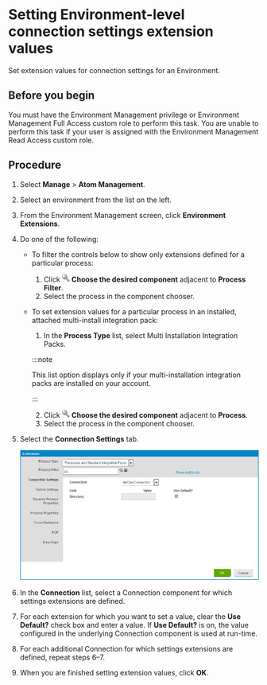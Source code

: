 # Setting Environment-level connection settings extension values

<head>
  <meta name="guidename" content="Integration"/>
  <meta name="context" content="GUID-12556b66-7593-4f8c-a890-582f8459b3dd"/>
</head>


Set extension values for connection settings for an Environment.

## Before you begin

You must have the Environment Management privilege or Environment Management Full Access custom role to perform this task. You are unable to perform this task if your user is assigned with the Environment Management Read Access custom role.

## Procedure

1.  Select **Manage** \> **Atom Management**.

2.  Select an environment from the list on the left.

3.  From the Environment Management screen, click **Environment Extensions**.

4.  Do one of the following:

    -   To filter the controls below to show only extensions defined for a particular process:
        1.  Click **![](../Images/main-ic-magnifying-glass-16_cd0f3352-63b0-4d15-af6d-86e11b9d14eb.jpg) Choose the desired component** adjacent to **Process Filter**.
        2.  Select the process in the component chooser.
    -   To set extension values for a particular process in an installed, attached multi-install integration pack:
        1.  In the **Process Type** list, select Multi Installation Integration Packs.

        :::note

        This list option displays only if your multi-installation integration packs are installed on your account.

        :::

        2.  Click **![](../Images/main-ic-magnifying-glass-16_cd0f3352-63b0-4d15-af6d-86e11b9d14eb.jpg) Choose the desired component** adjacent to **Process**.
        3.  Select the process in the component chooser.
5.  Select the **Connection Settings** tab.

    ![Extensions dialog, Connection Settings tab.](../Images/manage-db-atom-extensions_9ed62226-37c0-4b08-a072-3492baeac442.jpg)

6.  In the **Connection** list, select a Connection component for which settings extensions are defined.

7.  For each extension for which you want to set a value, clear the **Use Default?** check box and enter a value. If **Use Default?** is on, the value configured in the underlying Connection component is used at run-time.

8.  For each additional Connection for which settings extensions are defined, repeat steps 6–7.

9.  When you are finished setting extension values, click **OK**.